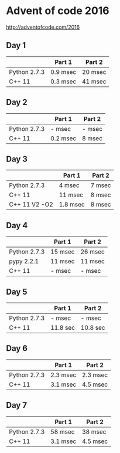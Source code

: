 # Advent of code 2016 #
http://adventofcode.com/2016


## Day 1 ##
|            |Part 1         | Part 2 |
|------------|---------------|--------|
|Python 2.7.3| 0.9 msec      | 20 msec|
|C++ 11      | 0.3 msec      | 41 msec|

## Day 2 ##
|            |Part 1         | Part 2 |
|------------|---------------|--------|
|Python 2.7.3| - msec        | - msec |
|C++ 11      | 0.2 msec      | 8 msec |

## Day 3 ##
|            |Part 1         | Part 2 |
|------------|---------------|--------|
|Python 2.7.3| 4 msec        | 7 msec |
|C++ 11      | 11 msec       | 8 msec |
|C++ 11 V2 -O2 | 1.8 msec      | 8 msec |

## Day 4 ##
|            |Part 1         | Part 2 |
|------------|---------------|--------|
|Python 2.7.3| 15 msec       | 26 msec|
|pypy 2.2.1  | 11 msec       | 11 msec|
|C++ 11      | - msec        | - msec |

## Day 5 ##
|            |Part 1         | Part 2 |
|------------|---------------|--------|
|Python 2.7.3| - msec        | - msec |
|C++ 11      | 11.8 sec      |10.8 sec|

## Day 6 ##
|            |Part 1         | Part 2 |
|------------|---------------|--------|
|Python 2.7.3| 2.3 msec      |2.3 msec|
|C++ 11      | 3.1 msec      |4.5 msec|

## Day 7 ##
|            |Part 1         | Part 2 |
|------------|---------------|--------|
|Python 2.7.3| 58 msec       |38 msec |
|C++ 11      | 3.1 msec      |4.5 msec|
